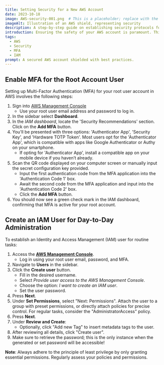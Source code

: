 ```yaml
---
title: Setting Security for a New AWS Account
date: 2023-10-18
image: AWS-security-001.png  # This is a placeholder; replace with the actual image URL.
imageAlt: Illustration of an AWS shield, representing security
description: A step-by-step guide on establishing security protocols for your new AWS account.
introduction: Ensuring the safety of your AWS account is paramount. This guide elucidates how to set up Multi-Factor Authentication (MFA) for your root account and create an IAM user for regular administration.
tags:
  - AWS
  - Security
  - MFA
  - IAM
prompt: A secured AWS account shielded with best practices.
---
```


## Enable MFA for the Root Account User

Setting up Multi-Factor Authentication (MFA) for your root user account in AWS involves the following steps:

1. Sign into [AWS Management Console](https://console.aws.amazon.com/iamv2)
   - Use your root user email address and password to log in.
2. In the sidebar select **Dashboard**.
3. In the *IAM dashboard*, locate the 'Security Recommendations' section. Click on the **Add MFA** button.
4. You'll be presented with three options: 'Authenticator App', 'Security Key', and 'Hardware TOTP Token'. Most users opt for the 'Authenticator App', which is compatible with apps like Google Authenticator or Authy on your smartphone.
   - If opting for 'Authenticator App', install a compatible app on your mobile device if you haven’t already.
5. Scan the QR code displayed on your computer screen or manually input the secret configuration key provided.
   - Input the first authentication code from the MFA application into the 'Authentication Code 1' box.
   - Await the second code from the MFA application and input into the 'Authentication Code 2' box.
   - Click the **Add MFA** button.
6. You should now see a green check mark in the IAM dashboard, confirming that MFA is active for your root account.

## Create an IAM User for Day-to-Day Administration

To establish an Identity and Access Management (IAM) user for routine tasks:

1. Access the [**AWS Management Console**](https://console.aws.amazon.com/iamv2).
   - Log in using your root user email, password, and MFA.
2. Navigate to **Users** in the sidebar.
3. Click the **Create user** button.
   - Fill in the desired username.
   - Select *Provide user access to the AWS Management Console*.
   - Choose the option: *I want to create an IAM user*.
   - Set the user password.
4. Press **Next**.  
5. Under **Set Permissions**, select "Next: Permissions". Attach the user to a group with preset permissions, or directly attach policies for precise control. For regular tasks, consider the "AdministratorAccess" policy.
6. Press **Next**.
7. Under **Review and Create**:
   - Optionally, click "Add new Tag" to insert metadata tags to the user.
8. After reviewing all details, click "Create user".
9. Make sure to retrieve the password; this is the only instance when the generated or set password will be accessible!

**Note**: Always adhere to the principle of least privilege by only granting essential permissions. Regularly assess your policies and permissions.
